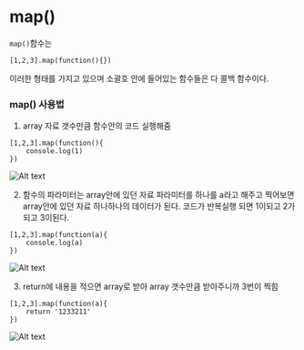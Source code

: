 # map()

```map()```함수는

``` JSX
[1,2,3].map(function(){})
```

이러한 형태를 가지고 있으며 소괄호 안에 들어있는 함수들은 다 콜백 함수이다.

### map() 사용법

1. array 자료 갯수만큼 함수안의 코드 실행해줌

``` JSX
[1,2,3].map(function(){
	console.log(1)
})
```

![Alt text](https://velog.velcdn.com/images/4775614/post/53870299-9915-48ad-976d-1804ebaa3bc6/image.png)

2. 함수의 파라미터는 array안에 있던 자료 파라미터를 하나를 a라고 해주고 찍어보면 array안에 있던 자료 하나하나의 데이터가 된다. 코드가 반복실행 되면 1이되고 2가되고 3이된다.

``` JSX
[1,2,3].map(function(a){
	console.log(a)
})

```

![Alt text](https://velog.velcdn.com/images/4775614/post/729d83ce-bd64-4682-82ac-12b203ba7168/image.png)

3. return에 내용을 적으면 array로 받아 array 갯수만큼 받아주니까 3번이 찍힘

``` JSX
[1,2,3].map(function(a){
	return '1233211'
})
```

![Alt text](https://velog.velcdn.com/images/4775614/post/692f71e6-5c83-4490-a466-d84597d4122f/image.png)